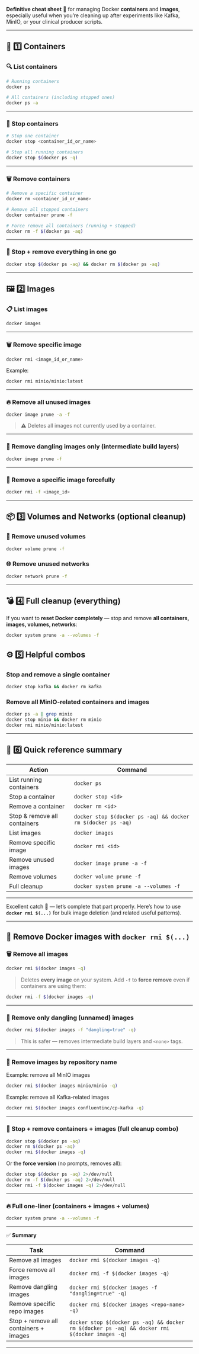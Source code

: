  **Definitive cheat sheet** 🧠 for managing Docker **containers** and **images**, especially useful when you’re cleaning up after experiments like Kafka, MinIO, or your clinical producer scripts.

---

## 🧱 **1️⃣ Containers**

### 🔍 List containers

```bash
# Running containers
docker ps

# All containers (including stopped ones)
docker ps -a
```

---

### 🛑 Stop containers

```bash
# Stop one container
docker stop <container_id_or_name>

# Stop all running containers
docker stop $(docker ps -q)
```

---

### 🗑️ Remove containers

```bash
# Remove a specific container
docker rm <container_id_or_name>

# Remove all stopped containers
docker container prune -f

# Force remove all containers (running + stopped)
docker rm -f $(docker ps -aq)
```

---

### 🧼 Stop + remove everything in one go

```bash
docker stop $(docker ps -aq) && docker rm $(docker ps -aq)
```

---

## 🖼️ **2️⃣ Images**

### 📋 List images

```bash
docker images
```

---

### 🗑️ Remove specific image

```bash
docker rmi <image_id_or_name>
```

Example:

```bash
docker rmi minio/minio:latest
```

---

### 🔥 Remove **all** unused images

```bash
docker image prune -a -f
```

> ⚠️ Deletes all images not currently used by a container.

---

### 🧹 Remove **dangling** images only (intermediate build layers)

```bash
docker image prune -f
```

---

### 🧩 Remove a specific image forcefully

```bash
docker rmi -f <image_id>
```

---

## 📦 **3️⃣ Volumes and Networks (optional cleanup)**

### 🧱 Remove unused volumes

```bash
docker volume prune -f
```

### 🌐 Remove unused networks

```bash
docker network prune -f
```

---

## 💣 **4️⃣ Full cleanup (everything)**

If you want to **reset Docker completely** — stop and remove **all containers, images, volumes, networks**:

```bash
docker system prune -a --volumes -f
```


## ⚙️ **5️⃣ Helpful combos**

### Stop and remove a single container

```bash
docker stop kafka && docker rm kafka
```

### Remove all MinIO-related containers and images

```bash
docker ps -a | grep minio
docker stop minio && docker rm minio
docker rmi minio/minio:latest
```

---

## 🧠 **6️⃣ Quick reference summary**

| Action                       | Command                                                      |
| ---------------------------- | ------------------------------------------------------------ |
| List running containers      | `docker ps`                                                  |
| Stop a container             | `docker stop <id>`                                           |
| Remove a container           | `docker rm <id>`                                             |
| Stop & remove all containers | `docker stop $(docker ps -aq) && docker rm $(docker ps -aq)` |
| List images                  | `docker images`                                              |
| Remove specific image        | `docker rmi <id>`                                            |
| Remove unused images         | `docker image prune -a -f`                                   |
| Remove volumes               | `docker volume prune -f`                                     |
| Full cleanup                 | `docker system prune -a --volumes -f`                        |

---


Excellent catch 👀 — let’s complete that part properly.
Here’s how to use **`docker rmi $(...)`** for bulk image deletion (and related useful patterns).

---

## 🧱 **Remove Docker images with `docker rmi $(...)`**

### 🗑️ Remove **all images**

```bash
docker rmi $(docker images -q)
```

> Deletes **every image** on your system.
> Add `-f` to **force remove** even if containers are using them:

```bash
docker rmi -f $(docker images -q)
```

---

### 🧹 Remove only **dangling (unnamed)** images

```bash
docker rmi $(docker images -f "dangling=true" -q)
```

> This is safer — removes intermediate build layers and `<none>` tags.

---

### 🧩 Remove images by **repository name**

Example: remove all MinIO images

```bash
docker rmi $(docker images minio/minio -q)
```

Example: remove all Kafka-related images

```bash
docker rmi $(docker images confluentinc/cp-kafka -q)
```

---

### 🧼 Stop + remove containers + images (full cleanup combo)

```bash
docker stop $(docker ps -aq)
docker rm $(docker ps -aq)
docker rmi $(docker images -q)
```

Or the **force version** (no prompts, removes all):

```bash
docker stop $(docker ps -aq) 2>/dev/null
docker rm -f $(docker ps -aq) 2>/dev/null
docker rmi -f $(docker images -q) 2>/dev/null
```

---

### 🔥 Full one-liner (containers + images + volumes)

```bash
docker system prune -a --volumes -f
```

---

✅ **Summary**

| Task                                  | Command                                                                                        |
| ------------------------------------- | ---------------------------------------------------------------------------------------------- |
| Remove all images                     | `docker rmi $(docker images -q)`                                                               |
| Force remove all images               | `docker rmi -f $(docker images -q)`                                                            |
| Remove dangling images                | `docker rmi $(docker images -f "dangling=true" -q)`                                            |
| Remove specific repo images           | `docker rmi $(docker images <repo-name> -q)`                                                   |
| Stop + remove all containers + images | `docker stop $(docker ps -aq) && docker rm $(docker ps -aq) && docker rmi $(docker images -q)` |

---

